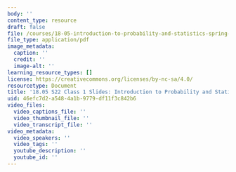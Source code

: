 ```yaml
---
body: ''
content_type: resource
draft: false
file: /courses/18-05-introduction-to-probability-and-statistics-spring-2022/mit18_05s22_class1-slides.pdf
file_type: application/pdf
image_metadata:
  caption: ''
  credit: ''
  image-alt: ''
learning_resource_types: []
license: https://creativecommons.org/licenses/by-nc-sa/4.0/
resourcetype: Document
title: '18.05 S22 Class 1 Slides: Introduction to Probability and Statistics'
uid: 46efc7d2-a548-4a1b-9779-df11f3c842b6
video_files:
  video_captions_file: ''
  video_thumbnail_file: ''
  video_transcript_file: ''
video_metadata:
  video_speakers: ''
  video_tags: ''
  youtube_description: ''
  youtube_id: ''
---
```

